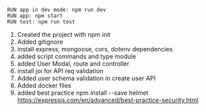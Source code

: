 ```
RUN app in dev mode: npm run dev
RUN app: npm start
RUN test: npm run test
```

1. Created the project with npm init
2. Added gitignore
3. install express, mongoose, cors, dotenv dependencies
4. added script commands and type module
5. added User Modal, route and controller
6. install joi for API req validation
7. Added user schema validation in create user API
8. Added docker files
9. added best practice npm install --save helmet https://expressjs.com/en/advanced/best-practice-security.html
